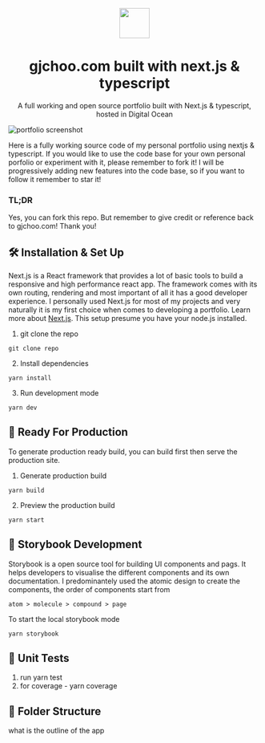 <p align="center">
  <img width="60" height="60" src="https://user-images.githubusercontent.com/60134943/170816508-59760aa9-6f71-4226-b48e-dc7be99773e3.png">
  
  <h1 align='center'>gjchoo.com built with next.js & typescript</h1>
</p>

 <p align='center'>A full working and open source portfolio built with Next.js & typescript, hosted in Digital Ocean</p>

![portfolio screenshot](https://user-images.githubusercontent.com/60134943/170852920-a929bef7-e278-4099-b347-f97a2acd5bb1.png)

<p align='left'>
  Here is a fully working source code of my personal portfolio using nextjs & typescript. If you would like to use the code base for your own personal porfolio or experiment with it, please remember to fork it! I will be progressively adding new features into the code base, so if you want to follow it remember to star it!
</p>


### TL;DR
Yes, you can fork this repo. But remember to give credit or reference back to gjchoo.com! Thank you!


## 🛠  Installation & Set Up
Next.js is a React framework that provides a lot of basic tools to build a responsive and high performance react app. The framework comes with its own routing, rendering and most important of all it has a good developer experience. I personally used Next.js for most of my projects and very naturally it is my first choice when comes to developing a portfolio. Learn more about [Next.js](https://nextjs.org/learn/foundations/about-nextjs/what-is-nextjs). This setup presume you have your node.js installed.

1) git clone the repo
```
git clone repo
```

2) Install dependencies

```
yarn install
```

3) Run development mode
```
yarn dev
```

## 🚀 Ready For Production
To generate production ready build, you can build first then serve the production site.

1) Generate production build
```
yarn build
```

2) Preview the production build
```
yarn start
```

## 📖 Storybook Development
Storybook is a open source tool for building UI components and pags. It helps developers to visualise the different components and its own documentation. I predominantely used the atomic design to create the components, the order of components start from 
```
atom > molecule > compound > page
```

To start the local storybook mode
```
yarn storybook
```

## 💽 Unit Tests
1) run yarn test 
2) for coverage - yarn coverage

## 📁 Folder Structure
what is the outline of the app
